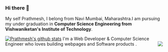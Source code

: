 ### Hi there 👋

My self Prathmesh, I belong from Navi Mumbai, Maharashtra.I am pursuing my under graduation in **Computer Science Engineering from Vishwaniketan's Institute of Technology**.


[![Prathmesh's github stats](https://github-readme-stats.vercel.app/api?username=PrathmeshSadake&theme=tokyonight)](https://github.com/prathmeshsadake/github-readme-stats)
I'm a Web Developer & Computer Science Engineer
who loves building webpages and Software products .
<img src="https://github-readme-stats.vercel.app/api/top-langs/?username=prathmeshsadake" align="right"/>

